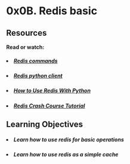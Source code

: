 # 0x0B. Redis basic

## Resources

<b>Read or watch:</b>

##### <li>[Redis commands](https://intranet.hbtn.io/rltoken/KDF4GPwRipbMwBj4SI64PQ)</li>
##### <li>[Redis python client](https://intranet.hbtn.io/rltoken/7Tx4uSKfPx9jFCwkCqECeg)</li>
##### <li>[How to Use Redis With Python](https://intranet.hbtn.io/rltoken/KDF4GPwRipbMwBj4SI64PQ)</li>
##### <li>[Redis Crash Course Tutorial](https://intranet.hbtn.io/rltoken/4GOanmqONPEgtQqrbUcEVw)</li>

## Learning Objectives

##### <li>Learn how to use redis for basic operations</li>
##### <li>Learn how to use redis as a simple cache</li>
